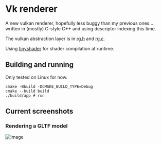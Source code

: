 # Vk renderer

A new vulkan renderer, hopefully less buggy than my previous ones... 
written in (mostly) C-style C++ and using descriptor indexing this time.

The vulkan abstraction layer is in
[rg.h](https://github.com/felipeagc/vk_renderer/blob/master/thirdparty/rg/rg.h)
and [rg.c](https://github.com/felipeagc/vk_renderer/blob/master/thirdparty/rg/rg.c).

Using [tinyshader](https://github.com/felipeagc/tinyshader) for shader compilation at runtime.

## Building and running

Only tested on Linux for now.

```
cmake -Bbuild -DCMAKE_BUILD_TYPE=Debug
cmake --build build
./build/app # run
```

## Current screenshots

### Rendering a GLTF model

![image](https://user-images.githubusercontent.com/17355488/110253221-e24d2e00-7f67-11eb-917a-785fde95acfc.png)
